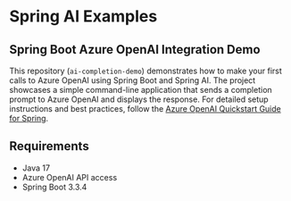 # Spring AI Examples

## Spring Boot Azure OpenAI Integration Demo

This repository (`ai-completion-demo`) demonstrates how to make your first calls to Azure OpenAI using Spring Boot and Spring AI. The project showcases a simple command-line application that sends a completion prompt to Azure OpenAI and displays the response. For detailed setup instructions and best practices, follow the [Azure OpenAI Quickstart Guide for Spring](https://learn.microsoft.com/en-us/azure/ai-services/openai/quickstart?tabs=command-line%2Ckeyless%2Ctypescript-keyless%2Cpython-new&pivots=programming-language-spring).

## Requirements
- Java 17
- Azure OpenAI API access
- Spring Boot 3.3.4
